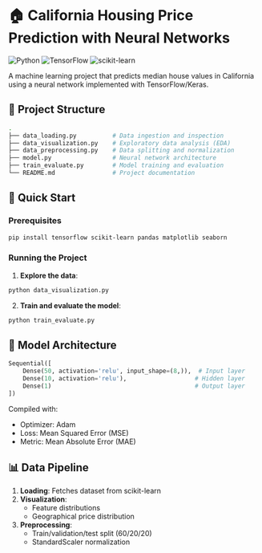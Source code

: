 

# 🏠 California Housing Price Prediction with Neural Networks

![Python](https://img.shields.io/badge/Python-3.7%2B-blue)
![TensorFlow](https://img.shields.io/badge/TensorFlow-2.x-orange)
![scikit-learn](https://img.shields.io/badge/scikit--learn-1.0+-green)

A machine learning project that predicts median house values in California using a neural network implemented with TensorFlow/Keras.

## 📂 Project Structure

```bash
.
├── data_loading.py          # Data ingestion and inspection
├── data_visualization.py    # Exploratory data analysis (EDA)
├── data_preprocessing.py    # Data splitting and normalization
├── model.py                 # Neural network architecture
├── train_evaluate.py        # Model training and evaluation
└── README.md                # Project documentation
```

## 🚀 Quick Start

### Prerequisites
```bash
pip install tensorflow scikit-learn pandas matplotlib seaborn
```

### Running the Project
1. **Explore the data**:
```bash
python data_visualization.py
```

2. **Train and evaluate the model**:
```bash
python train_evaluate.py
```

## 🧠 Model Architecture
```python
Sequential([
    Dense(50, activation='relu', input_shape=(8,)),  # Input layer
    Dense(10, activation='relu'),                   # Hidden layer
    Dense(1)                                        # Output layer
])
```
Compiled with:
- Optimizer: Adam
- Loss: Mean Squared Error (MSE)
- Metric: Mean Absolute Error (MAE)

## 📊 Data Pipeline
1. **Loading**: Fetches dataset from scikit-learn
2. **Visualization**:
   - Feature distributions
   - Geographical price distribution
3. **Preprocessing**:
   - Train/validation/test split (60/20/20)
   - StandardScaler normalization


